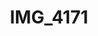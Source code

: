 ---
pid: '127'
layout: bg-photos
title: IMG_4171
filename: IMG_4264.jpg
caption: 
previous_pid: '126'
next_pid: '128'
permalink: "/photos/127.html"
---